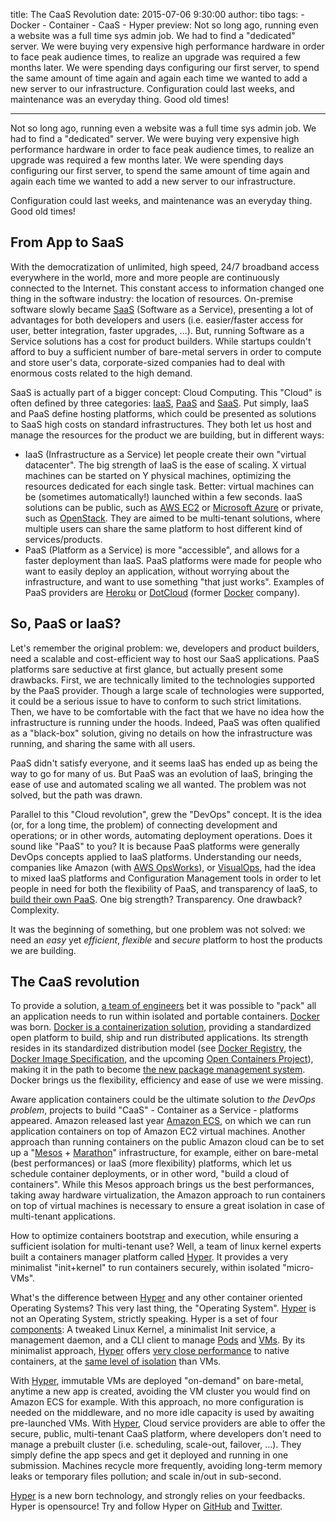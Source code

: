 title: The CaaS Revolution
date: 2015-07-06 9:30:00
author: tibo
tags:
    - Docker
    - Container
    - CaaS
    - Hyper
preview: Not so long ago, running even a website was a full time sys admin job. We had to find a "dedicated" server. We were buying very expensive high performance hardware in order to face peak audience times, to realize an upgrade was required a few months later. We were spending days configuring our first server, to spend the same amount of time again and again each time we wanted to add a new server to our infrastructure. Configuration could last weeks, and maintenance was an everyday thing. Good old times!

---

Not so long ago, running even a website was a full time sys admin job. We had to find a "dedicated" server. We were buying very expensive high performance hardware in order to face peak audience times, to realize an upgrade was required a few months later. We were spending days configuring our first server, to spend the same amount of time again and again each time we wanted to add a new server to our infrastructure.Configuration could last weeks, and maintenance was an everyday thing. Good old times!## From App to SaaSWith the democratization of unlimited, high speed, 24/7 broadband access everywhere in the world, more and more people are continuously connected to the Internet. This constant access to information changed one thing in the software industry: the location of resources. On-premise software slowly became [SaaS](https://en.wikipedia.org/wiki/Cloud_computing#Software_as_a_service_.28SaaS.29) (Software as a Service), presenting a lot of advantages for both developers and users (i.e. easier/faster access for user, better integration, faster upgrades, ...). But, running Software as a Service solutions has a cost for product builders. While startups couldn't afford to buy a sufficient number of bare-metal servers in order to compute and store user's data, corporate-sized companies had to deal with enormous costs related to the high demand.SaaS is actually part of a bigger concept: Cloud Computing. This "Cloud" is often defined by three categories: [IaaS](https://en.wikipedia.org/wiki/Cloud_computing#Infrastructure_as_a_service_.28IaaS.29), [PaaS](https://en.wikipedia.org/wiki/Cloud_computing#Platform_as_a_service_.28PaaS.29) and [SaaS](https://en.wikipedia.org/wiki/Cloud_computing#Software_as_a_service_.28SaaS.29). Put simply, IaaS and PaaS define hosting platforms, which could be presented as solutions to SaaS high costs on standard infrastructures. They both let us host and manage the resources for the product we are building, but in different ways:- IaaS (Infrastructure as a Service) let people create their own "virtual datacenter". The big strength of IaaS is the ease of scaling. X virtual machines can be started on Y physical machines, optimizing the resources dedicated for each single task. Better: virtual machines can be (sometimes automatically!) launched within a few seconds. IaaS solutions can be public, such as [AWS EC2](http://aws.amazon.com/ec2/) or [Microsoft Azure](https://azure.microsoft.com/) or private, such as [OpenStack](https://www.openstack.org/). They are aimed to be multi-tenant solutions, where multiple users can share the same platform to host different kind of services/products.- PaaS (Platform as a Service) is more "accessible", and allows for a faster deployment than IaaS. PaaS platforms were made for people who want to easily deploy an application, without worrying about the infrastructure, and want to use something "that just works". Examples of PaaS providers are [Heroku](https://www.heroku.com/) or [DotCloud](https://www.dotcloud.com/) (former [Docker](https://www.docker.com/) company).## So, PaaS or IaaS?Let's remember the original problem: we, developers and product builders, need a scalable and cost-efficient way to host our SaaS applications. PaaS platforms sare seductive at first glance, but actually present some drawbacks. First, we are technically limited to the technologies supported by the PaaS provider. Though a large scale of technologies were supported, it could be a serious issue to have to conform to such strict limitations. Then, we have to be comfortable with the fact that we have no idea how the infrastructure is running under the hoods. Indeed, PaaS was often qualified as a "black-box" solution, giving no details on how the infrastructure was running, and sharing the same with all users.PaaS didn't satisfy everyone, and it seems IaaS has ended up as being the way to go for many of us. But PaaS was an evolution of IaaS, bringing the ease of use and automated scaling we all wanted. The problem was not solved, but the path was drawn.Parallel to this "Cloud revolution", grew the "DevOps" concept. It is the idea (or, for a long time, the problem) of connecting development and operations; or in other words, automating deployment operations. Does it sound like "PaaS" to you? It is because PaaS platforms were generally DevOps concepts applied to IaaS platforms. Understanding our needs, companies like Amazon (with [AWS OpsWorks](http://aws.amazon.com/opsworks/)), or [VisualOps](http://www.visualops.io/), had the idea to mixed IaaS platforms and Configuration Management tools in order to let people in need for both the flexibility of PaaS, and transparency of IaaS, to [build their own PaaS](http://devops.com/2014/07/25/whitebox-paas/). One big strength? Transparency. One drawback? Complexity.It was the beginning of something, but one problem was not solved: we need an *easy* yet *efficient*, *flexible* and *secure* platform to host the products we are building.## The CaaS revolutionTo provide a solution, [a team of engineers](https://blog.docker.com/2013/10/dotcloud-is-becoming-docker-inc/) bet it was possible to "pack" all an application needs to run within isolated and portable containers. [Docker](https://www.docker.com/) was born. [Docker is a containerization solution](https://www.docker.com/whatisdocker/), providing a standardized open platform to build, ship and run distributed applications. Its strength resides in its standardized distribution model (see [Docker Registry](https://docs.docker.com/registry/), the [Docker Image Specification](https://github.com/docker/docker/blob/master/image/spec/v1.md), and the upcoming [Open Containers Project](http://www.opencontainers.org/)), making it in the path to become [the new package management system](https://medium.com/s-c-a-l-e/how-containers-became-a-tech-darling-and-why-docker-became-their-poster-child-bfaf9ac87825). Docker brings us the flexibility, efficiency and ease of use we were missing.Aware application containers could be the ultimate solution to *the DevOps problem*, projects to build "CaaS" - Container as a Service - platforms appeared. Amazon released last year [Amazon ECS](http://aws.amazon.com/ecs/details/), on which we can run application containers on top of Amazon EC2 virtual machines. Another approach than running containers on the public Amazon cloud can be to set up a "[Mesos](http://mesos.apache.org/) + [Marathon](https://mesosphere.github.io/marathon/)" infrastructure, for example, either on bare-metal (best performances) or IaaS (more flexibility) platforms, which let us schedule container deployments, or in other word, "build a cloud of containers". While this Mesos approach brings us the best performances, taking away hardware virtualization, the Amazon approach to run containers on top of virtual machines is necessary to ensure a great isolation in case of multi-tenant applications.How to optimize containers bootstrap and execution, while ensuring a sufficient isolation for multi-tenant use? Well, a team of linux kernel experts built a containers manager platform called [Hyper](https://hyper.sh/). It provides a very minimalist "init+kernel" to run containers securely, within isolated "micro-VMs".What's the difference between [Hyper](https://hyper.sh/) and any other container oriented Operating Systems? This very last thing, the "Operating System". [Hyper](https://hyper.sh/) is not an Operating System, strictly speaking. Hyper is a set of four [components](https://hyper.sh/how-it-works.html): A tweaked Linux Kernel, a minimalist Init service, a management daemon, and a CLI client to manage [Pods](https://docs.hyper.sh/get_started/pod.html) and [VMs](https://docs.hyper.sh/get_started/lifecycle.html). By its minimalist approach, [Hyper](https://hyper.sh/) offers [very close performance](https://docs.hyper.sh/performance.html) to native containers, at the [same level of isolation](https://hyper.sh/why-hyper.html) than VMs.With [Hyper](https://hyper.sh/), immutable VMs are deployed "on-demand" on bare-metal, anytime a new app is created, avoiding the VM cluster you would find on Amazon ECS for example. With this approach, no more configuration is needed on the middleware, and no more idle capacity is used by awaiting pre-launched VMs. With [Hyper](https://hyper.sh/), Cloud service providers are able to offer the secure, public, multi-tenant CaaS platform, where developers don't need to manage a prebuilt cluster (i.e. scheduling, scale-out, failover, ...). They simply define the app specs and get it deployed and running in one submission. Machines recycle more frequently, avoiding long-term memory leaks or temporary files pollution; and scale in/out in sub-second.
[Hyper](https://hyper.sh/) is a new born technology, and strongly relies on your feedbacks. Hyper is opensource! Try and follow Hyper on [GitHub](https://github.com/hyperhq/hyper) and [Twitter](https://twitter.com/hyper_sh).